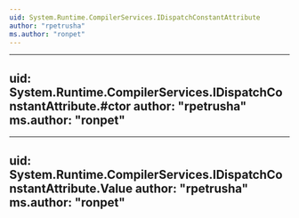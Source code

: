 ```yaml
---
uid: System.Runtime.CompilerServices.IDispatchConstantAttribute
author: "rpetrusha"
ms.author: "ronpet"
---
```


---
uid: System.Runtime.CompilerServices.IDispatchConstantAttribute.#ctor
author: "rpetrusha"
ms.author: "ronpet"
---

---
uid: System.Runtime.CompilerServices.IDispatchConstantAttribute.Value
author: "rpetrusha"
ms.author: "ronpet"
---
